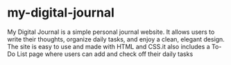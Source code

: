 # my-digital-journal
My Digital Journal is a simple personal journal website. It allows users to write their thoughts, organize daily tasks, and enjoy a clean, elegant design. The site is easy to use and made with HTML and CSS.it also includes a To-Do List page where users can add and check off their daily tasks
